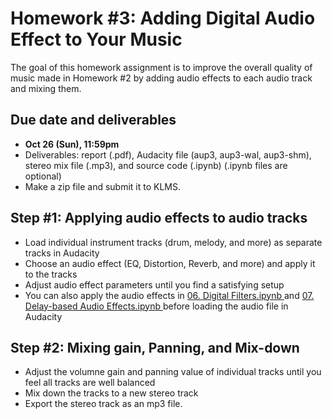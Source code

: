 # Homework #3: Adding Digital Audio Effect to Your Music

The goal of this homework assignment is to improve the overall quality of music made in Homework #2 by adding audio effects to each audio track and mixing them.   

## Due date and deliverables
- **Oct 26 (Sun), 11:59pm**
- Deliverables: report (.pdf), Audacity file (aup3, aup3-wal, aup3-shm), stereo mix file (.mp3), and source code (.ipynb) (.ipynb files are optional) 
- Make a zip file and submit it to KLMS.

## Step #1: Applying audio effects to audio tracks  
- Load individual instrument tracks (drum, melody, and more) as separate tracks in Audacity 
- Choose an audio effect (EQ, Distortion, Reverb, and more) and apply it to the tracks  
- Adjust audio effect parameters until you find a satisfying setup
- You can also apply the audio effects in <a href="https://github.com/juhannam/ctp431-2025/blob/main/python/06.%20Digital%20Filters.ipynb"> 06. Digital Filters.ipynb </a> and <a href="https://github.com/juhannam/ctp431-2025/blob/main/python/07.%20Delay-based%20Audio%20Effects.ipynb"> 07. Delay-based Audio Effects.ipynb </a> before loading the audio file in Audacity

## Step #2: Mixing gain, Panning, and Mix-down  
- Adjust the volumne gain and panning value of individual tracks until you feel all tracks are well balanced
- Mix down the tracks to a new stereo track
- Export the stereo track as an mp3 file.

